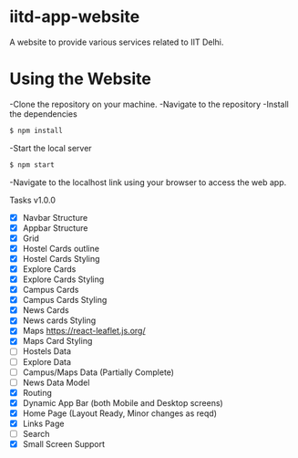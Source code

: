 # iitd-app-website
A website to provide various services related to IIT Delhi.

# Using the Website
-Clone the repository on your machine.
-Navigate to the repository
-Install the dependencies
```bash
$ npm install
```
-Start the local server
```bash
$ npm start
```
-Navigate to the localhost link using your browser to access the web app.

Tasks v1.0.0 

- [x] Navbar Structure
- [x] Appbar Structure
- [x] Grid 
- [x] Hostel Cards outline
- [x] Hostel Cards Styling
- [x] Explore Cards
- [x] Explore Cards Styling
- [x] Campus Cards
- [x] Campus Cards Styling
- [x] News Cards
- [x] News cards Styling
- [x] Maps https://react-leaflet.js.org/
- [x] Maps Card Styling
- [ ] Hostels Data
- [ ] Explore Data
- [ ] Campus/Maps Data (Partially Complete)
- [ ] News Data Model
- [x] Routing
- [x] Dynamic App Bar (both Mobile and Desktop screens)
- [x] Home Page (Layout Ready, Minor changes as reqd)
- [x] Links Page
- [ ] Search
- [x] Small Screen Support
